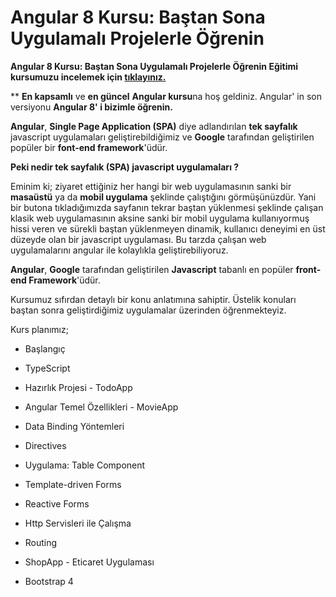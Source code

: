 # Angular 8 Kursu: Baştan Sona Uygulamalı Projelerle Öğrenin

**Angular 8 Kursu: Baştan Sona Uygulamalı Projelerle Öğrenin Eğitimi kursumuzu incelemek için [tıklayınız.](https://www.udemy.com/course/angular-dersleri/?referralCode=296CF5D100064B0E29FC "tıklayınız.")**

** **En kapsamlı** ve **en güncel** **Angular kursu**na hoş geldiniz. Angular' in son versiyonu **Angular 8' i bizimle öğrenin.**

**Angular**, **Single Page Application (SPA)** diye adlandırılan **tek sayfalık** javascript uygulamaları geliştirebildiğimiz ve **Google** tarafından geliştirilen popüler bir **font-end framework**'üdür.

**Peki nedir tek sayfalık (SPA) javascript uygulamaları ?**

Eminim ki; ziyaret ettiğiniz her hangi bir web uygulamasının sanki bir **masaüstü** ya da **mobil uygulama** şeklinde çalıştığını görmüşünüzdür. Yani bir butona tıkladığımızda sayfanın tekrar baştan yüklenmesi şeklinde çalışan klasik web uygulamasının aksine sanki bir mobil uygulama kullanıyormuş hissi veren ve sürekli baştan yüklenmeyen dinamik, kullanıcı deneyimi en üst düzeyde olan bir javascript uygulaması. Bu tarzda çalışan web uygulamalarını angular ile kolaylıkla geliştirebiliyoruz.

**Angular**, **Google** tarafından geliştirilen **Javascript** tabanlı en popüler **front-end Framework**'üdür.

Kursumuz sıfırdan detaylı bir konu anlatımına sahiptir. Üstelik konuları baştan sonra geliştirdiğimiz uygulamalar üzerinden öğrenmekteyiz.

Kurs planımız;

-   Başlangıç
    
-   TypeScript
    
-   Hazırlık Projesi - TodoApp
    
-   Angular Temel Özellikleri - MovieApp
    
-   Data Binding Yöntemleri
    
-   Directives
    
-   Uygulama: Table Component
    
-   Template-driven Forms
    
-   Reactive Forms
    
-   Http Servisleri ile Çalışma
    
-   Routing
    
-   ShopApp - Eticaret Uygulaması
    
-   Bootstrap 4
